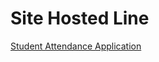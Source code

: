 <h1>Site Hosted Line</h1>
<a href="https://tranquil-malasada-3c2bcf.netlify.app"> Student Attendance Application </a>
